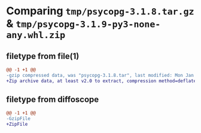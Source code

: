 # Comparing `tmp/psycopg-3.1.8.tar.gz` & `tmp/psycopg-3.1.9-py3-none-any.whl.zip`

## filetype from file(1)

```diff
@@ -1 +1 @@
-gzip compressed data, was "psycopg-3.1.8.tar", last modified: Mon Jan 16 22:56:49 2023, max compression
+Zip archive data, at least v2.0 to extract, compression method=deflate
```

## filetype from diffoscope

```diff
@@ -1 +1 @@
-GzipFile
+ZipFile
```

